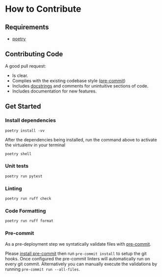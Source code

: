 # How to Contribute

## Requirements

- [poetry](https://pypi.org/project/poetry/)

## Contributing Code

A good pull request:

- Is clear.
- Complies with the existing codebase style
  ([pre-commit](https://pre-commit.com/))
- Includes [docstrings](https://www.python.org/dev/peps/pep-0257/) and comments
  for unintuitive sections of code.
- Includes documentation for new features.

## Get Started

### Install dependencies

```shell
poetry install -vv
```

After the dependencies being installed, run the command above to activate the virtualenv in your terminal

```shell
poetry shell
```

### Unit tests

```shell
poetry run pytest
```

### Linting

```shell
poetry run ruff check
```

### Code Formatting

```shell
poetry run ruff format
```

### Pre-commit

As a pre-deployment step we syntatically validate files with
[pre-commit](https://pre-commit.com).

Please [install pre-commit](https://pre-commit.com/#install) then run
`pre-commit install` to setup the git hooks. Once configured the pre-commit
linters will automatically run on every git commit. Alternatively you
can manually execute the validations by running `pre-commit run --all-files`.
